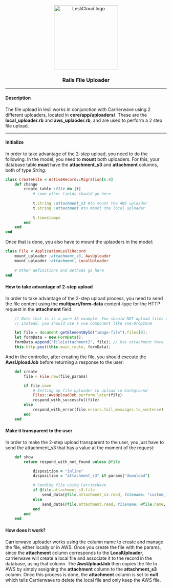

<p align="center">
	<img width="200" alt="LesliCloud logo" src="https://cdn.lesli.tech//lesli/brand/lesli-logo.svg" />
</p>

<h3 align="center">Rails File Uploader</h3>

<hr/>


#### Description
The file upload in lesli works in conjunction with Carrierwave using 2 different uploaders, located in **core/app/uploaders/**. These are the **local_uploader.rb** and **aws_uplaoder.rb**, and are used to perform a 2 step file upload.

<hr/>

#### Initialize
In order to take advantage of the 2-step upload, you need to do the following. In the model, you need to **mount** both uploaders. For this, your database table **must** have the **attachment_s3** and **attachment** columns, both of type *String*.

```ruby
class CreateFile < ActiveRecord::Migration[6.0]
	def change
		create_table :file do |t|
			# some other fields should go here
			
			t.string :attachment_s3 #to mount the AWS uploader
			t.string :attachment #to mount the local uploader
			
			t.timestamps
		end
	end
end
```

Once that is done, you also have to mount the uplaoders in the model:

```ruby
class File < ApplicationLesliRecord
	mount_uploader :attachment_s3, AwsUploader
	mount_uploader :attachment, LocalUploader
	
	# Other definitions and methods go here
end
```

#### How to take advantage of 2-step upload

In order to take advantage of the 2-step upload process, you need to send the file content using the **multipart/form-data** content-type for the HTTP request in the **attachment** field.

```javascript
	// Note that is is a pure JS example. You should NOT upload files this way.
	// Instead, you should use a vue component like Vue-Dropzone

	let file = document.getElementById("image-file").files[0];
	let formData = new FormData();
	formData.append("file[attachment]", file); // Use attachment here
	this.http.post(this.main_route, formData);
```

And in the controller, after creating the file, you should execute the **AwsUploadJob**
before returning a response to the user:

```ruby
	def create
		file = File.new(file_params)

		if file.save
			# Setting up file uploader to upload in background
			Files::AwsUploadJob.perform_later(file)
			respond_with_successful(file)
		else
			respond_with_error(file.errors.full_messages.to_sentence)
		end
	end
```

#### Make it transparent to the user
In order to make the 2-step upload transparent to the user, you just have to send the attachment_s3 that has a value at the moment of the request:

```ruby
	def show
		return respond_with_not_found unless @file

			disposition = "inline"
			disposition = "attachment_s3" if params["download"]

			# Sending file using CarrierWave
			if @file.attachment_s3.file
				send_data(@file.attachment_s3.read, filename: "custom_filename.extension", disposition: disposition, stream: "true")
			else
				send_data(@file.attachment.read, filename: @file.name, disposition: disposition, stream: "true")
			end
		end
	end
```

#### How does it work?

Carrierwave uploader works using the column name to create and manage the file, either locally or in AWS. Once you create the file with the params, since the **attachment** column corresponds to the **LocalUploader**, carrierwave will create a local file and associate it to the record in the database, using that column. The **AwsUploadJob** then copies the file to AWS by simply assigning the **attachment** column to the **attachment_s3** column. Once this process is done, the **attachment** column is set to **null** which tells Carrierwave to delete the local file and only keep the AWS file.
